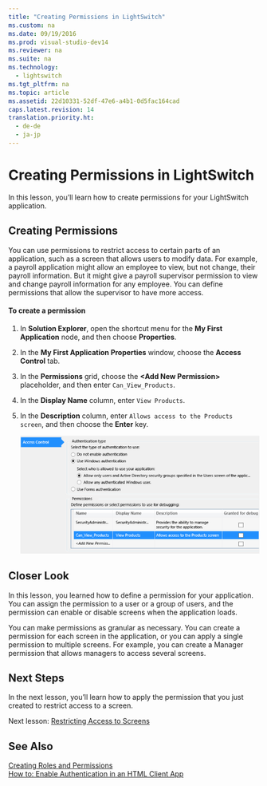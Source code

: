 ```yaml
---
title: "Creating Permissions in LightSwitch"
ms.custom: na
ms.date: 09/19/2016
ms.prod: visual-studio-dev14
ms.reviewer: na
ms.suite: na
ms.technology: 
  - lightswitch
ms.tgt_pltfrm: na
ms.topic: article
ms.assetid: 22d10331-52df-47e6-a4b1-0d5fac164cad
caps.latest.revision: 14
translation.priority.ht: 
  - de-de
  - ja-jp
---
```

# Creating Permissions in LightSwitch
In this lesson, you’ll learn how to create permissions for your LightSwitch application.  
  
## Creating Permissions  
 You can use permissions to restrict access to certain parts of an application, such as a screen that allows users to modify data. For example, a payroll application might allow an employee to view, but not change, their payroll information. But it might give a payroll supervisor permission to view and change payroll information for any employee. You can define permissions that allow the supervisor to have more access.  
  
#### To create a permission  
  
1.  In **Solution Explorer**, open the shortcut menu for the **My First Application** node, and then choose **Properties**.  
  
2.  In the **My First Application Properties** window, choose the **Access Control** tab.  
  
3.  In the **Permissions** grid, choose the **<Add New Permission\>** placeholder, and then enter `Can_View_Products`.  
  
4.  In the **Display Name** column, enter `View Products`.  
  
5.  In the **Description** column, enter `Allows access to the Products screen`, and then choose the **Enter** key.  
  
     ![Defining a permission](../vs140/media/LS_Tour33.PNG "LS_Tour33")  
  
## Closer Look  
 In this lesson, you learned how to define a permission for your application. You can assign the permission to a user or a group of users, and the permission can enable or disable screens when the application loads.  
  
 You can make permissions as granular as necessary. You can create a permission for each screen in the application, or you can apply a single permission to multiple screens. For example, you can create a Manager permission that allows managers to access several screens.  
  
## Next Steps  
 In the next lesson, you’ll learn how to apply the permission that you just created to restrict access to a screen.  
  
 Next lesson: [Restricting Access to Screens](../vs140/Restricting-Access-to-a-LightSwitch-Screen.md)  
  
## See Also  
 [Creating Roles and Permissions](../vs140/Enabling-Authorization-and-Creating-Permissions-in-LightSwitch.md)   
 [How to: Enable Authentication in an HTML Client App](../vs140/How-to--Enable-Authentication-in-an-HTML-Client-App.md)